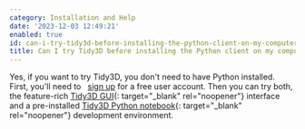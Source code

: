 ```yaml
---
category: Installation and Help
date: '2023-12-03 12:49:21'
enabled: true
id: can-i-try-tidy3d-before-installing-the-python-client-on-my-computer
title: Can I try Tidy3D before installing the Python client on my computer?
---
```


Yes, if you want to try Tidy3D, you don't need to have Python installed. First, you'll need to&nbsp;&nbsp;&nbsp;[sign up](https://tidy3d.simulation.cloud/signup)&nbsp;for a free user account.&nbsp;Then you can try both, the feature-rich&nbsp;[Tidy3D GUI](https://tidy3d.simulation.cloud){: target="_blank" rel="noopener"}&nbsp;interface and a pre-installed&nbsp;[Tidy3D Python notebook](https://tidy3d.simulation.cloud/notebook){: target="_blank" rel="noopener"} development environment.
